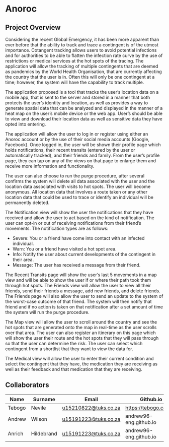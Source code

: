 # Anoroc

## Project Overview
Considering the recent Global Emergency, it has been more apparent than ever before that the ability to track and trace a contingent is of the utmost importance. Cotangent tracking allows users to avoid potential infections and for authorities to be able to flatten the infection rate curve by the use of restrictions or medical services at the hot spots of the tracing.
The application will allow the tracking of multiple contingents that are deemed as pandemics by the World Health Organisation, that are currently affecting the country that the user is in. Often this will only be one contingent at a time; however, the system will have the capability to track multiple.

The application proposed is a tool that tracks the user’s location data on a mobile app, that is sent to the server and stored in a manner that both protects the user’s identity and location, as well as provides a way to generate spatial data that can be analyzed and displayed in the manner of a heat map on the user’s mobile device or the web app. User’s should be able to view and download their location data as well as sensitive data they have opted into entering.

The application will allow the user to log in or register using either an Anoroc account or by the use of their social media accounts (Google, Facebook). Once logged in, the user will be shown their profile page which holds notifications, their recent transits (entered by the user or automatically tracked), and their friends and family.
From the user’s profile page, they can tap on any of the views on that page to enlarge them and receive more information and functionality.

The user can also choose to run the purge procedure, after several confirms the system will delete all data associated with the user and the location data associated with visits to hot spots. The user will become anonymous. All location data that involves a route taken or any other location data that could be used to trace or identify an individual will be permanently deleted.

The Notification view will show the user the notifications that they have received and allow the user to act based on the kind of notification. The user can opt-in or out of receiving notifications from their friend’s movements. The notification types are as follows:
 * Severe: You or a friend have come into contact with an infected individual.
 * Warn: You or a friend have visited a hot spot area.
 * Info: Notify the user about current developments of the contingent in their area.
 * Message: The user has received a message from their friend.
 
The Recent Transits page will show the user’s last 5 movements in a map view and will be able to show the user if or where their path took them through hot spots.
The Friends view will allow the user to view all their friends, send their friends a message, add new friends, and delete friends. The Friends page will also allow the user to send an update to the system of the worst-case outcome of that friend. The system will then notify that friend and if no action is taken on that notification after a set amount of time the system will run the purge procedure.

The Map view will allow the user to scroll around the country and see the hot spots that are generated onto the map in real-time as the user scrolls over that area. The user can also register an itinerary on this page which will show the user their route and the hot spots that they will pass through so that the user can determine the risk. The user can select which contingent from a shortlist that they want to view the data for.

The Medical view will allow the user to enter their current condition and select the contingent that they have, the medication they are receiving as well as their feedback and that medication that they are receiving.
##
## Collaborators
| Name   | Surname    |        Email         |       Github.io        |
|--------|------------|----------------------|------------------------|
| Tebogo | Nevile     | u15210822@tuks.co.za | https://tebogo.codes/  |
| Andrew | Wilson     | u15191223@tuks.co.za | andrew96-eng.github.io |
| Anrich | Hildebrand | u15191223@tuks.co.za | andrew96-eng.github.io |
